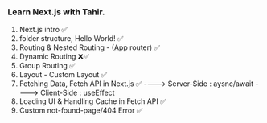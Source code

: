 ### Learn Next.js with Tahir.

1. Next.js intro ✅
2. folder structure, Hello World! ✅
3. Routing & Nested Routing - (App router) ✅
4. Dynamic Routing ❌✅
5. Group Routing ✅
6. Layout - Custom Layout ✅
7. Fetching Data, Fetch API in Next.js ✅
   ----> Server-Side : aysnc/await
   ----> Client-Side : useEffect
8. Loading UI & Handling Cache in Fetch API ✅
9. Custom not-found-page/404 Error ✅
